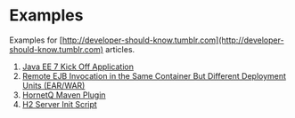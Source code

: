 Examples
========

Examples for [http://developer-should-know.tumblr.com](http://developer-should-know.tumblr.com) articles.

1. [Java EE 7 Kick Off Application](https://github.com/evgeniy-khist/blog/tree/master/url-shortener-example)
2. [Remote EJB Invocation in the Same Container But Different Deployment Units (EAR/WAR)](https://github.com/evgeniy-khist/blog/tree/master/remote-ejb-invocation)
3. [HornetQ Maven Plugin](https://github.com/evgeniy-khist/examples/tree/master/hornetq-maven-plugin)
4. [H2 Server Init Script](https://github.com/evgeniy-khist/examples/tree/master/h2-server-init-script)
